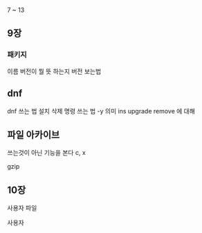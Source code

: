 7 ~ 13


## 9장

### 패키지 
이름 버전이 뭘 뜻 하는지 버전 보는법

## dnf
dnf 쓰는 법 
설치 삭제 명령 쓰는 법
-y 의미
ins  upgrade remove 에 대해

## 파일 아카이브
쓰는것이 아닌 기능을 본다 c, x

gzip


## 10장 
사용자 파일 

사용자